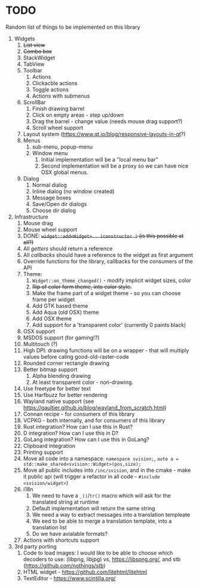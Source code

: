 # TODO

Random list of things to be implemented on this library

1. Widgets
    1. ~~List view~~
    2. ~~Combo box~~
    3. StackWidget
    4. TabView
    5. Toolbar
        1. Actions
        2. Clickacble actions
        3. Toggle actions
        4. Actions with submenus
    6. ScrollBar
        1. Finish drawing barrel
        2. Click on empty areas - step up/down
        3. Drag the barrel - change value (needs mouse drag support?)
        4. Scroll wheel support
    7. Layout system (<https://www.qt.io/blog/responsive-layouts-in-qt>?)
    8. Menus
        1. sub-menu, popup-menu
        2. Window menu
            1. Initial implementation will be a "local menu bar" 
            2. Second implementation will be a proxy so we can have nice
               OSX global menus.
    9. Dialog
        1. Normal dialog
        2. Inline dialog (no window created)
        3. Message boxes
        4. Save/Open dir dialogs
        5. Choose dir dialog
2. Infrastructure
    1. Mouse drag
    2. Mouse wheel support
    3. DONE: ~~`widget::add<Widget>.. (constructor )` (is this possible at all?)~~
    4. All *getters* should return a reference
    5. All *callbacks* should have a reference to the widget as first argument
    6. Override functions for the library, callbacks for the consumers of the API
    7. Theme:
        1. `Widget::on_theme_changed()` - modify implicit widget sizes, color
        2. ~~Rip of color form theme, into color style.~~
        3. Make the frame part of a widget theme - so you can choose frame per widget
        3. Add GTK based theme
        4. Add Aqua (old OSX) theme
        5. Add OSX theme
        6. Add support for a 'transparent color' (currently 0 paints black)
    8. OSX support
    9. MSDOS support (for gaming!?)
    10. Multitouch (?)
    11. High DPI: drawing functions will be on a wrapper - that will
        multiply values before caling good-old-raster-code
    12. Rounded corner rectangle drawing
    13. Better bitmap support
        1. Alpha blending drawing
        2. At least transparent color - non-drawing.
    14. Use freetype for better text
    15. Use Harfbuzz for better rendering
    16. Wayland native support (see <https://gaultier.github.io/blog/wayland_from_scratch.html>)
    17. Connan recipe - for consumers of this library
    18. VCPKG - both internally, and for consumers of this library
    19. Rust integration? How can I use this in Rust?
    20. D integration?  How can I use this in D?
    21. GoLang integration?  How can I use this in GoLang?
    22. Clipboard integration
    23. Printing support
    24. Move all code into a namespace. `namespace svision;`, `auto a = std::make_shared<svision::Widget>(pos,size);`
    25. Move all public includes into `/inc/svision`, and
        in the cmake - make it public api (will trigger
        a refactor in all code - `#include <svision/widget>`)
    26. i18n
        1. We need to  have a `_()`/`tr()` macro which will ask for the translated string  at runtime
        2. Default implementation will return the same string
        3. We need a way to extract messages into a translation templeate
        4. We eed to be able to merge a translation template, into a translation list
        5. Do we have avialable formats? 
    27. Actions with shortcuts support
3. 3rd party porting
    1. Code to load images: I would like to be able to choose  which decoders to use:
            (libpng, libjpg) vs, <https://libspng.org/>, and stb (<https://github.com/nothings/stb>)
    2. HTML widget - <https://github.com/litehtml/litehtml>
    3. TextEditor - <https://www.scintilla.org/>
